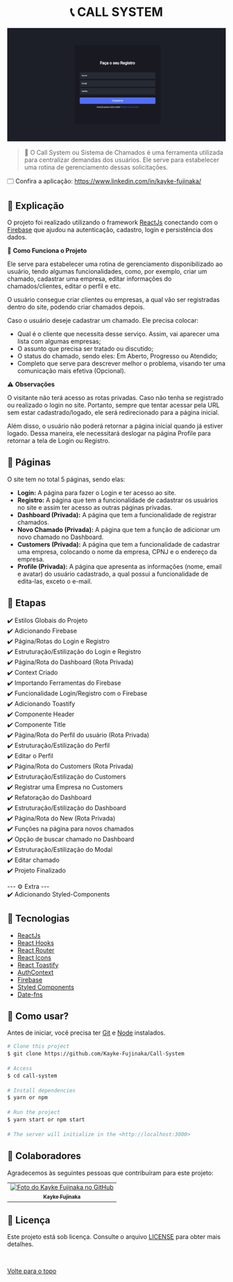 <h1 align="center">📞 CALL SYSTEM</h1>

<img src="./src/Assets/gif.gif" alt="Descrição da imagem">

> 🔎 O Call System ou Sistema de Chamados é uma ferramenta utilizada para centralizar demandas dos usuários. Ele serve para estabelecer uma rotina de gerenciamento dessas solicitações.

🗔 Confira a aplicação: https://www.linkedin.com/in/kayke-fujinaka/

## :page_facing_up: Explicação

O projeto foi realizado utilizando o framework [ReactJs](https://pt-br.reactjs.org/docs/getting-started.html) conectando com o [Firebase](https://firebase.google.com/docs) que ajudou na autenticação, cadastro, login e persistência dos dados.

🎲 **Como Funciona o Projeto**

Ele serve para estabelecer uma rotina de gerenciamento disponibilizado ao usuário, tendo algumas funcionalidades, como, por exemplo, criar um chamado, cadastrar uma empresa, editar informações do chamados/clientes, editar o perfil e etc.

O usuário consegue criar clientes ou empresas, a qual vão ser registradas dentro do site, podendo criar chamados depois.

Caso o usuário deseje cadastrar um chamado. Ele precisa colocar:

- Qual é o cliente que necessita desse serviço. Assim, vai aparecer uma lista com algumas empresas;
- O assunto que precisa ser tratado ou discutido;
- O status do chamado, sendo eles: Em Aberto, Progresso ou Atendido;
- Completo que serve para descrever melhor o problema, visando ter uma comunicação mais efetiva (Opcional).

⚠️ **Observações**

O visitante não terá acesso as rotas privadas. Caso não tenha se registrado ou realizado o login no site. Portanto, sempre que tentar acessar pela URL sem estar cadastrado/logado, ele será redirecionado para a página inicial.

Além disso, o usuário não poderá retornar a página inicial quando já estiver logado. Dessa maneira, ele necessitará deslogar na página Profile para retornar a tela de Login ou Registro.

## 📁 Páginas

O site tem no total 5 páginas, sendo elas:

- **Login:** A página para fazer o Login e ter acesso ao site.
- **Registro:** A página que tem a funcionalidade de cadastrar os usuários no site e assim ter acesso as outras páginas privadas.
- **Dashboard (Privada):** A página que tem a funcionalidade de registrar chamados.
- **Novo Chamado (Privada):** A página que tem a função de adicionar um novo chamado no Dashboard.
- **Customers (Privada):** A página que tem a funcionalidade de cadastrar uma empresa, colocando o nome da empresa, CPNJ e o endereço da empresa.
- **Profile (Privada):** A página que apresenta as informações (nome, email e avatar) do usuário cadastrado, a qual possui a funcionalidade de edita-las, exceto o e-mail.

## 🎯 Etapas

:heavy_check_mark: Estilos Globais do Projeto\
:heavy_check_mark: Adicionando Firebase\
:heavy_check_mark: Página/Rotas do Login e Registro\
:heavy_check_mark: Estruturação/Estilização do Login e Registro\
:heavy_check_mark: Página/Rota do Dashboard (Rota Privada)\
:heavy_check_mark: Context Criado\
:heavy_check_mark: Importando Ferramentas do Firebase\
:heavy_check_mark: Funcionalidade Login/Registro com o Firebase\
:heavy_check_mark: Adicionando Toastify\
:heavy_check_mark: Componente Header\
:heavy_check_mark: Componente Title\
:heavy_check_mark: Página/Rota do Perfil do usuário (Rota Privada)\
:heavy_check_mark: Estruturação/Estilização do Perfil\
:heavy_check_mark: Editar o Perfil\
:heavy_check_mark: Página/Rota do Customers (Rota Privada)\
:heavy_check_mark: Estruturação/Estilização do Customers\
:heavy_check_mark: Registrar uma Empresa no Customers\
:heavy_check_mark: Refatoração do Dashboard\
:heavy_check_mark: Estruturação/Estilização do Dashboard\
:heavy_check_mark: Página/Rota do New (Rota Privada)\
:heavy_check_mark: Funções na página para novos chamados\
:heavy_check_mark: Opção de buscar chamado no Dashboard\
:heavy_check_mark: Estruturação/Estilização do Modal\
:heavy_check_mark: Editar chamado\
:heavy_check_mark: Projeto Finalizado

--- ⚙️ Extra ---\
:heavy_check_mark: Adicionando Styled-Components

## 🚀 Tecnologias

- [ReactJs](https://pt-br.reactjs.org/docs/getting-started.html)
- [React Hooks](https://pt-br.reactjs.org/docs/hooks-intro.html)
- [React Router](https://v5.reactrouter.com/web/guides/quick-start)
- [React Icons](https://react-icons.github.io/react-icons/)
- [React Toastify](https://fkhadra.github.io/react-toastify/introduction)
- [AuthContext](https://blog.rocketseat.com.br/autenticacao-no-react-native-reactjs-com-context-api-hooks/)
- [Firebase](https://firebase.google.com/docs)
- [Styled Components](https://styled-components.com)
- [Date-fns](https://date-fns.org/docs/Getting-Started)

## :closed_book: Como usar?

Antes de iniciar, você precisa ter [Git](https://git-scm.com) e [Node](https://nodejs.org/en/) instalados.

```bash
# Clone this project
$ git clone https://github.com/Kayke-Fujinaka/Call-System

# Access
$ cd call-system

# Install dependencies
$ yarn or npm

# Run the project
$ yarn start or npm start

# The server will initialize in the <http://localhost:3000>
```

## 🤝 Colaboradores

Agradecemos às seguintes pessoas que contribuíram para este projeto:

<table>
  <tr>
    <td align="center">
      <a href="#">
        <img src="https://avatars.githubusercontent.com/u/98772000?s=400&u=80de9af672be7f75cc7a546838552cf63d5b82fe&v=4" width="160px;" alt="Foto do Kayke Fujinaka no GitHub"/><br>
        <sub>
          <b>Kayke Fujinaka</b>
        </sub>
      </a>
    </td>
  </tr>
</table>

## 📝 Licença

Este projeto está sob licença. Consulte o arquivo [LICENSE](LICENSE.md) para obter mais detalhes.

&#xa0;

<a href="#top">Volte para o topo</a>
